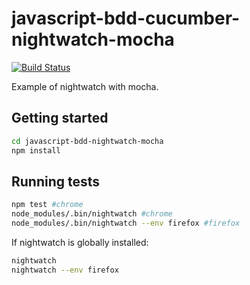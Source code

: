 # javascript-bdd-cucumber-nightwatch-mocha
[![Build Status](https://travis-ci.org/StephenDavidson/javascript-bdd-nightwatch-mocha.svg?branch=master)](https://travis-ci.org/StephenDavidson/javascript-bdd-nightwatch-mocha)

Example of nightwatch with mocha.

## Getting started
```bash
cd javascript-bdd-nightwatch-mocha
npm install
```
## Running tests

```bash
npm test #chrome
node_modules/.bin/nightwatch #chrome
node_modules/.bin/nightwatch --env firefox #firefox
```

If nightwatch is globally installed:
```bash
nightwatch
nightwatch --env firefox
```
